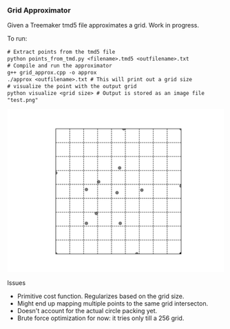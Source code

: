 ### Grid Approximator

Given a Treemaker tmd5 file approximates a grid. Work in progress.

To run:
```
# Extract points from the tmd5 file
python points_from_tmd.py <filename>.tmd5 <outfilename>.txt
# Compile and run the approximator
g++ grid_approx.cpp -o approx 
./approx <outfilename>.txt # This will print out a grid size
# visualize the point with the output grid
python visualize <grid size> # Output is stored as an image file "test.png"
```
![Sample](test.png)


Issues
- Primitive cost function. Regularizes based on the grid size.
- Might end up mapping multiple points to the same grid intersecton.
- Doesn't account for the actual circle packing yet.
- Brute force optimization for now: it tries only till a 256 grid.
